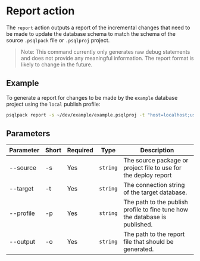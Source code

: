 # Report action

The `report` action outputs a report of the incremental changes that need to be made to update the database schema to match the schema of the source `.psqlpack` file or `.psqlproj` project. 

> Note: This command currently only generates raw debug statements and does not provide any meaningful information. The report format is likely to change in the future.

## Example

To generate a report for changes to be made by the `example` database project using the `local` publish profile:
```bash
psqlpack report -s ~/dev/example/example.psqlproj -t "host=localhost;userid=paulmason;password=test;database=example" -p ~/dev/example/local.publish -o ~/db/example.report
```

## Parameters

| Parameter  | Short | Required   | Type     | Description
|------------|-------|------------|----------|-------------
| --source   | -s    | Yes        | `string` | The source package or project file to use for the deploy report
| --target   | -t    | Yes        | `string` | The connection string of the target database.
| --profile  | -p    | Yes        | `string` | The path to the publish profile to fine tune how the database is published.
| --output   | -o    | Yes        | `string` | The path to the report file that should be generated.